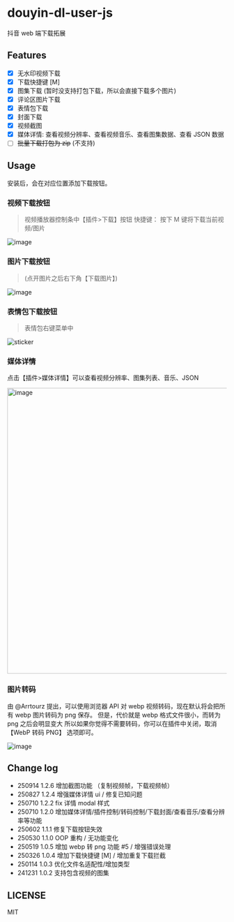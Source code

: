 # douyin-dl-user-js

抖音 web 端下载拓展

## Features

- [x] 无水印视频下载
- [x] 下载快捷键 [M]
- [x] 图集下载 (暂时没支持打包下载，所以会直接下载多个图片)
- [x] 评论区图片下载
- [x] 表情包下载
- [x] 封面下载
- [x] 视频截图
- [x] 媒体详情: 查看视频分辨率、查看视频音乐、查看图集数据、查看 JSON 数据
- [ ] ~~批量下载打包为 zip~~ (不支持)

## Usage

安装后，会在对应位置添加下载按钮。

### 视频下载按钮

> 视频播放器控制条中【插件>下载】按钮
> 快捷键： 按下 M 键将下载当前视频/图片

![image](https://github.com/user-attachments/assets/59af5d64-1669-4327-ace9-fec128a2d37b)

### 图片下载按钮

> (点开图片之后右下角【下载图片】)

![image](https://github.com/zhzLuke96/douyin-dl-user-js/raw/main/docs/image_btn.jpg)

### 表情包下载按钮

> 表情包右键菜单中

![sticker](https://github.com/zhzLuke96/douyin-dl-user-js/raw/main/docs/sticker_btn.jpg)

### 媒体详情

点击【插件>媒体详情】可以查看视频分辨率、图集列表、音乐、JSON

<img width="840" height="655" alt="image" src="https://github.com/user-attachments/assets/08f8ae3b-59a2-489a-b9cb-a2182643c6f6" />

### 图片转码

由 @Arrtourz 提出，可以使用浏览器 API 对 webp 视频转码，现在默认将会把所有 webp 图片转码为 png 保存。
但是，代价就是 webp 格式文件很小，而转为 png 之后会明显变大
所以如果你觉得不需要转码，你可以在插件中关闭，取消 【WebP 转码 PNG】 选项即可。

![image](https://github.com/user-attachments/assets/60f6772b-0379-4ee7-9922-6116c93747c0)

## Change log

- 250914 1.2.6 增加截图功能 （复制视频帧，下载视频帧）
- 250827 1.2.4 增强媒体详情 ui / 修复已知问题
- 250710 1.2.2 fix 详情 modal 样式
- 250710 1.2.0 增加媒体详情/插件控制/转码控制/下载封面/查看音乐/查看分辨率等功能
- 250602 1.1.1 修复下载按钮失效
- 250530 1.1.0 OOP 重构 / 无功能变化
- 250519 1.0.5 增加 webp 转 png 功能 #5 / 增强错误处理
- 250326 1.0.4 增加下载快捷键 [M] / 增加重复下载拦截
- 250114 1.0.3 优化文件名适配性/增加类型
- 241231 1.0.2 支持包含视频的图集

## LICENSE

MIT
